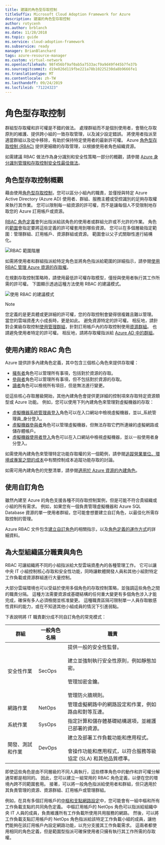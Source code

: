 ```yaml
---
title: 建議的角色型存取控制
titleSuffix: Microsoft Cloud Adoption Framework for Azure
description: 建議的角色型存取控制
author: rotycenh
ms.author: brblanch
ms.date: 11/28/2018
ms.topic: guide
ms.service: cloud-adoption-framework
ms.subservice: ready
manager: BrianBlanchard
tags: azure-resource-manager
ms.custom: virtual-network
ms.openlocfilehash: 98f456bf9af0ab5a7533acf9a9d49f445b7fe37b
ms.sourcegitcommit: d19e026d119fbe221a78b10225230da8b9666fe1
ms.translationtype: MT
ms.contentlocale: zh-TW
ms.lasthandoff: 09/24/2019
ms.locfileid: "71224323"
---
```

# <a name="role-based-access-control"></a>角色型存取控制

群組型存取權和許可權是不錯的做法。 處理群組而不是個別使用者，會簡化存取原則的維護、提供跨小組的一致存取管理，以及減少設定錯誤。 將使用者指派至適當群組以及從中移除，有助於保持特定使用者的最新許可權。 Azure [角色型存取控制 (RBAC)](https://docs.microsoft.com/azure/role-based-access-control/overview) 提供更細緻的存取管理，以根據使用者角色組織資源。

如需建議 RBAC 做法作為身分識別和安全性策略一部分的概觀，請參閱 [Azure 身分識別管理和存取控制安全性最佳做法](https://docs.microsoft.com/azure/security/azure-security-identity-management-best-practices#use-role-based-access-control)。

## <a name="overview-of-role-based-access-control"></a>角色型存取控制概觀

藉由使用[角色型存取控制](https://docs.microsoft.com/azure/role-based-access-control/overview)，您可以區分小組內的職責，並僅授與特定 Azure Active Directory (Azure AD) 使用者、群組、服務主體或受控識別的足夠存取權來執行其作業。 您可以限制每一組資源的許可權，而不是讓每個人不受限制地存取您的 Azure 訂用帳戶或資源。

[RBAC 角色定義](https://docs.microsoft.com/azure/role-based-access-control/role-definitions)會列出指派給該角色的使用者或群組允許或不允許的作業。 角色的[範圍](/azure/role-based-access-control/index#scope)會指定要將這些定義的許可權套用到哪些資源。 您可以在多個層級指定範圍：管理群組、訂用帳戶、資源群組或資源。 範圍會以父子式關聯性進行結構化。

![RBAC 範圍階層](../../_images/azure-best-practices/rbac-scope.png)

如需將使用者和群組指派給特定角色並將角色指派給範圍的詳細指示，請參閱[使用 RBAC 管理 Azure 資源的存取權](https://docs.microsoft.com/azure/role-based-access-control/role-assignments-portal)。

在規劃存取控制策略時，請使用最低許可權存取模型，僅授與使用者執行其工作所需的許可權。 下圖顯示透過這種方法使用 RBAC 的建議模式。

![使用 RBAC 的建議模式](../../_images/azure-best-practices/rbac-least-privilege.png)

> [!NOTE]
> 您定義的是更具體或更詳細的許可權，您的存取控制會變得很複雜且難以管理。 當您的雲端資產大小成長時，更是如此。 避免資源特定的許可權。 相反地，請針對企業級存取控制[使用管理群組](https://docs.microsoft.com/azure/governance/management-groups)，針對訂用帳戶內的存取控制使用[資源群組](https://docs.microsoft.com/azure/azure-resource-manager/resource-group-overview#resource-groups)。 也請避免使用者特定的許可權。 相反地，請將存取權指派給 [Azure AD 中的群組](https://docs.microsoft.com/azure/active-directory/fundamentals/active-directory-manage-groups)。

## <a name="using-built-in-rbac-roles"></a>使用內建的 RBAC 角色

Azure 提供許多內建角色定義，其中包含三個核心角色來提供存取權：

- [擁有者](https://docs.microsoft.com/azure/role-based-access-control/built-in-roles#owner)角色可以管理所有事項，包括對於資源的存取。
- [參與者](https://docs.microsoft.com/azure/role-based-access-control/built-in-roles#contributor)角色可以管理所有事項，但不包括對於資源的存取。
- [讀者](https://docs.microsoft.com/azure/role-based-access-control/built-in-roles#reader)角色可以檢視所有項目，但是無法進行變更。

從這些核心存取層級開始，其他內建角色會提供更詳細的控制項來存取特定資源類型或 Azure 功能。 例如，您可以使用下列內建角色來管理對虛擬機器的存取：

- [虛擬機器系統管理員登入](https://docs.microsoft.com/azure/role-based-access-control/built-in-roles#virtual-machine-administrator-login)角色可以在入口網站中檢視虛擬機器，並以_系統管理員_身分登入。
- [虛擬機器參與者](https://docs.microsoft.com/azure/role-based-access-control/built-in-roles#virtual-machine-contributor)角色可以管理虛擬機器，但無法存取它們所連線的虛擬網路或儲存體帳戶。
- [虛擬機器使用者登入](https://docs.microsoft.com/azure/role-based-access-control/built-in-roles#virtual-machine-user-login)角色可以在入口網站中檢視虛擬機器，並以一般使用者身分登入。

如需使用內建角色來管理特定功能存取權的另一個範例，請參閱[追蹤營業單位、環境或專案之間的成本](./track-costs.md#provide-the-right-level-of-cost-access)中有關控制成本追蹤功能存取的討論。

如需可用內建角色的完整清單，請參閱[適用於 Azure 資源的內建角色](https://docs.microsoft.com/azure/role-based-access-control/built-in-roles)。

## <a name="using-custom-roles"></a>使用自訂角色

雖然內建至 Azure 的角色支援各種不同存取控制案例，但是可能不符合貴組織或小組的所有需求。 例如，如果您有一個負責管理虛擬機器和 Azure SQL Database 資源的單一使用者群組，您可能會想要建立自訂角色，以最佳化所需存取控制的管理。

Azure RBAC 文件包含[建立自訂角色](https://docs.microsoft.com/azure/role-based-access-control/custom-roles)的相關指示，以及[角色定義的運作方式](https://docs.microsoft.com/azure/role-based-access-control/role-definitions)的詳細資料。

## <a name="separation-of-responsibilities-and-roles-for-large-organizations"></a>為大型組織區分職責與角色

RBAC 可讓組織將不同的小組指派給大型雲端資產內的各種管理工作。 它可以讓中央 IT 小組控制核心存取和安全性功能，同時讓軟體開發人員和其他小組對特定工作負載或資源群組進行大量控制。

大部分雲端環境也可以受益於使用多個角色的存取控制策略，並強調這些角色之間的職責分隔。 這種方法需要資源或基礎結構的任何重大變更有多個角色涉入才能完成，確保有多人必須檢閱並核准變更。 這種職責區隔可限制單一人員存取敏感性資料的能力，或在不知道其他小組成員的情況下引進弱點。

下表說明將 IT 職責劃分成不同自訂角色的常見模式：

<!-- markdownlint-disable MD033 -->

| 群組 | 一般角色名稱 | 職責 |
| --- | --- | --- |
| 安全性作業 | SecOps | 提供一般的安全性監督。<br/><br/> 建立並強制執行安全性原則，例如靜態加密。<br/><br/> 管理加密金鑰。<br/><br/> 管理防火牆規則。 |
| 網路作業 | NetOps | 管理虛擬網路中的網路設定和作業，例如路由和對等互連。 |
| 系統作業 | SysOps | 指定計算和儲存體基礎結構選項，並維護已部署的資源。 |
| 開發、測試和作業 | DevOps | 建立及部署工作負載功能和應用程式。<br/><br/> 會操作功能和應用程式，以符合服務等級協定 (SLA) 和其他品質標準。 |

<!-- markdownlint-enable MD033 -->

即使這些角色是由不同層級的不同人員執行，這些標準角色中的動作和許可權分解通常都是相同的。 因此，您可以建立一組常用的 RBAC 角色定義，以便在您的環境內跨不同範圍套用。 接著，可以將一般角色指派給使用者和群組，但只適用於其負責管理的資源、資源群組、訂用帳戶或管理群組。

例如，在具有多個訂用帳戶的[中樞和支點網路設定](./hub-spoke-network-topology.md)中，您可能會有一組中樞和所有工作負載支點的共同角色定義。 中樞訂用帳戶的 NetOps 角色可以指派給組織中央 IT 人員的成員，負責維護所有工作負載所使用共用服務的網路。 然後，可以將工作負載支點訂用帳戶的 NetOps 角色指派給該特定工作負載小組的成員，讓他們能夠在該訂用帳戶內設定網路功能，以充分支援其工作負載需求。 這兩者都使用相同的角色定義，但是範圍型指派可確保使用者只擁有執行其工作所需的存取權。
